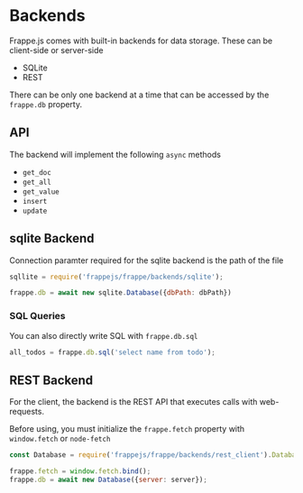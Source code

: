# Backends

Frappe.js comes with built-in backends for data storage. These can be client-side or server-side

- SQLite
- REST

There can be only one backend at a time that can be accessed by the `frappe.db` property.

## API

The backend will implement the following `async` methods

- `get_doc`
- `get_all`
- `get_value`
- `insert`
- `update`

## sqlite Backend

Connection paramter required for the sqlite backend is the path of the file

```js
sqllite = require('frappejs/frappe/backends/sqlite');

frappe.db = await new sqlite.Database({dbPath: dbPath})
```

### SQL Queries

You can also directly write SQL with `frappe.db.sql`

```js
all_todos = frappe.db.sql('select name from todo');
```

## REST Backend

For the client, the backend is the REST API that executes calls with web-requests.

Before using, you must initialize the `frappe.fetch` property with `window.fetch` or `node-fetch`

```js
const Database = require('frappejs/frappe/backends/rest_client').Database;

frappe.fetch = window.fetch.bind();
frappe.db = await new Database({server: server});
```